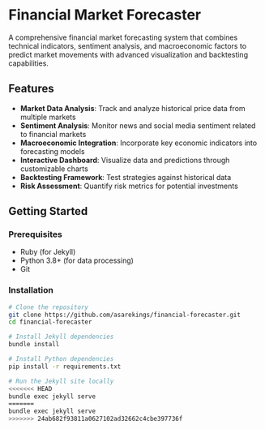 # Financial Market Forecaster

A comprehensive financial market forecasting system that combines technical indicators, sentiment analysis, and macroeconomic factors to predict market movements with advanced visualization and backtesting capabilities.

## Features

- **Market Data Analysis**: Track and analyze historical price data from multiple markets
- **Sentiment Analysis**: Monitor news and social media sentiment related to financial markets
- **Macroeconomic Integration**: Incorporate key economic indicators into forecasting models
- **Interactive Dashboard**: Visualize data and predictions through customizable charts
- **Backtesting Framework**: Test strategies against historical data
- **Risk Assessment**: Quantify risk metrics for potential investments

## Getting Started

### Prerequisites

- Ruby (for Jekyll)
- Python 3.8+ (for data processing)
- Git

### Installation

```bash
# Clone the repository
git clone https://github.com/asarekings/financial-forecaster.git
cd financial-forecaster

# Install Jekyll dependencies
bundle install

# Install Python dependencies
pip install -r requirements.txt

# Run the Jekyll site locally
<<<<<<< HEAD
bundle exec jekyll serve
=======
bundle exec jekyll serve
>>>>>>> 24ab682f93811a0627102ad32662c4cbe397736f
